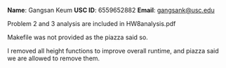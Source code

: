 **Name**: Gangsan Keum
**USC ID**: 6559652882
**Email**: gangsank@usc.edu

Problem 2 and 3 analysis are included in HW8analysis.pdf

Makefile was not provided as the piazza said so.

I removed all height functions to improve overall runtime, and
piazza said we are allowed to remove them.